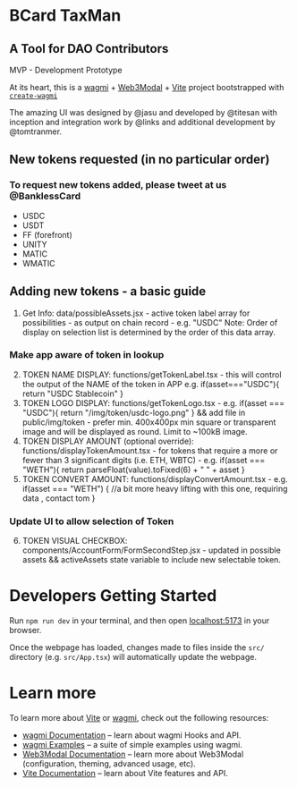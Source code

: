 # BCard TaxMan
## A Tool for DAO Contributors

MVP - Development Prototype

At its heart, this is a [wagmi](https://wagmi.sh) + [Web3Modal](https://web3modal.com/) + [Vite](https://vitejs.dev/) project bootstrapped with [`create-wagmi`](https://github.com/wagmi-dev/wagmi/tree/main/packages/create-wagmi)

The amazing UI was designed by @jasu and developed by @titesan with inception and integration work by @links and additional development by @tomtranmer.

## New tokens requested (in no particular order)
### To request new tokens added, please tweet at us @BanklessCard
- USDC
- USDT
- FF (forefront)
- UNITY
- MATIC
- WMATIC


## Adding new tokens - a basic guide
1. Get Info: data/possibleAssets.jsx - active token label array for possibilities - as output on chain record - e.g. "USDC" Note: Order of display on selection list is determined by the order of this data array.
### Make app aware of token in lookup
2. TOKEN NAME DISPLAY: functions/getTokenLabel.tsx - this will control the output of the NAME of the token in APP e.g. if(asset==="USDC"){ return "USDC Stablecoin" }
3. TOKEN LOGO DISPLAY: functions/getTokenLogo.tsx - e.g. if(asset === "USDC"){ return "/img/token/usdc-logo.png" } && add file in public/img/token - prefer min. 400x400px min square or transparent image and will be displayed as round. Limit to ~100kB image.
4. TOKEN DISPLAY AMOUNT (optional override): functions/displayTokenAmount.tsx - for tokens that require a more or fewer than 3 significant digits (i.e. ETH, WBTC) - e.g. if(asset === "WETH"){ return parseFloat(value).toFixed(6) + " " + asset }
5. TOKEN CONVERT AMOUNT: functions/displayConvertAmount.tsx - e.g. if(asset === "WETH") { //a bit more heavy lifting with this one, requiring data , contact tom }
### Update UI to allow selection of Token
6. TOKEN VISUAL CHECKBOX: components/AccountForm/FormSecondStep.jsx - updated in possible assets && activeAssets state variable to include new selectable token.



# Developers Getting Started

Run `npm run dev` in your terminal, and then open [localhost:5173](http://localhost:5173) in your browser.

Once the webpage has loaded, changes made to files inside the `src/` directory (e.g. `src/App.tsx`) will automatically update the webpage.

# Learn more

To learn more about [Vite](https://vitejs.dev/) or [wagmi](https://wagmi.sh), check out the following resources:

- [wagmi Documentation](https://wagmi.sh) – learn about wagmi Hooks and API.
- [wagmi Examples](https://wagmi.sh/examples/connect-wallet) – a suite of simple examples using wagmi.
- [Web3Modal Documentation](https://web3modal.com) – learn more about Web3Modal (configuration, theming, advanced usage, etc).
- [Vite Documentation](https://vitejs.dev/) – learn about Vite features and API.

